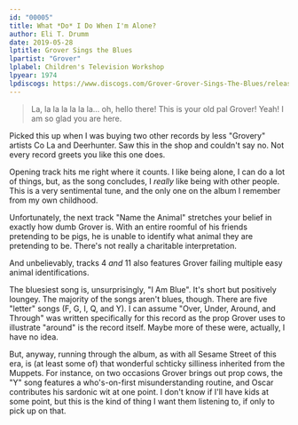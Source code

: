 ```yaml
---
id: "00005"
title: What *Do* I Do When I'm Alone?
author: Eli T. Drumm
date: 2019-05-28
lptitle: Grover Sings the Blues
lpartist: "Grover"
lplabel: Children's Television Workshop
lpyear: 1974
lpdiscogs: https://www.discogs.com/Grover-Grover-Sings-The-Blues/release/1631410
---
```


> La, la la la la la la... oh, hello there! This is your old pal Grover! Yeah! I am so glad you are here.

Picked this up when I was buying two other records by less "Grovery" artists Co La and Deerhunter.
Saw this in the shop and couldn't say no. Not every record greets you like this one does.

Opening track hits me right where it counts. I like being alone, I can do a lot of things, but, as the song concludes,
I *really* like being with other people. This is a very sentimental tune, and the only one on the album I remember from my own childhood.

Unfortunately, the next track "Name the Animal" stretches your belief in exactly how dumb Grover is. With an entire roomful of his friends pretending to be pigs, he is unable to identify what animal they are pretending to be. There's not really a charitable interpretation.
<!-- And track 3 is kind of molesty. -->
And unbelievably, tracks 4 *and* 11 also features Grover failing multiple easy animal identifications.


<!-- I was thinking these would all be songs (Grover is, after all, marketed as *singing the blues*). A few aren't, though. -->

The bluesiest song is, unsurprisingly, "I Am Blue". It's short but positively loungey.
The majority of the songs aren't blues, though. There are five "letter" songs (F, G, I, Q, and Y).
I can assume "Over, Under, Around, and Through" was written specifically for this record as the prop Grover uses
to illustrate "around" is the record itself. Maybe more of these were, actually, I have no idea.

But, anyway, running through the album, as with all Sesame Street of this era, is (at least some of) that wonderful schticky silliness 
inherited from the Muppets. For instance, on two occasions Grover brings out prop cows, the "Y" song features a who's-on-first misunderstanding routine,
and Oscar contributes his sardonic wit at one point. I don't know if I'll have kids at some point, but this is the kind of thing I want them listening to,
if only to pick up on that.
